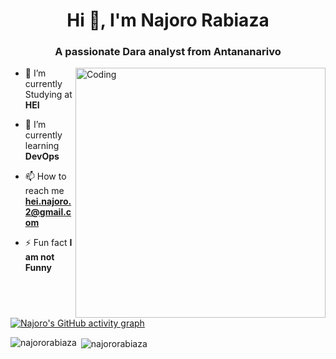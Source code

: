 <h1 align="center">Hi 👋, I'm Najoro Rabiaza</h1>
<h3 align="center">A passionate Dara analyst from Antananarivo</h3>
<img align="right" alt="Coding" width="400" src="https://cdn.dribbble.com/users/1162077/screenshots/3848914/programmer.gif">


- 🔭 I’m currently Studying at **HEI**

- 🌱 I’m currently learning **DevOps**

- 📫 How to reach me **hei.najoro.2@gmail.com**

- ⚡ Fun fact **I am not Funny**



[![Najoro's GitHub activity graph](https://activity-graph.herokuapp.com/graph?username=najororabiaza&&theme=xcode)](https://github.com/najororabiaza)

<p><img align="left" src="https://github-readme-stats.vercel.app/api/top-langs?username=najororabiaza&show_icons=true&locale=en&layout=compact&theme=tokyonight" alt="najororabiaza" /></p>

<p>&nbsp;<img align="center" src="https://github-readme-stats.vercel.app/api?username=najororabiaza&show_icons=true&locale=en&theme=tokyonight" alt="najororabiaza" /></p>

